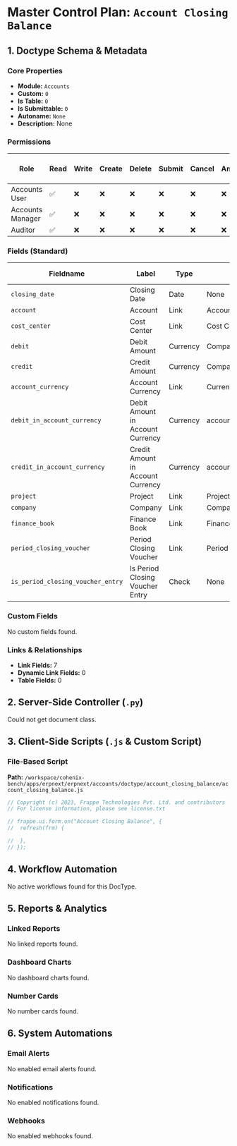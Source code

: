 # Master Control Plan: `Account Closing Balance`

## 1. Doctype Schema & Metadata

### Core Properties
- **Module:** `Accounts`
- **Custom:** `0`
- **Is Table:** `0`
- **Is Submittable:** `0`
- **Autoname:** `None`
- **Description:** None

### Permissions
| Role | Read | Write | Create | Delete | Submit | Cancel | Amend | Report | Import | Export | Print | Email | Share | Set User Perms |
|---|---|---|---|---|---|---|---|---|---|---|---|---|---|---|
| Accounts User | ✅ | ❌ | ❌ | ❌ | ❌ | ❌ | ❌ | ✅ | ❌ | ✅ | ✅ | ✅ | ❌ | ❌ |
| Accounts Manager | ✅ | ❌ | ❌ | ❌ | ❌ | ❌ | ❌ | ✅ | ❌ | ✅ | ✅ | ✅ | ❌ | ❌ |
| Auditor | ✅ | ❌ | ❌ | ❌ | ❌ | ❌ | ❌ | ✅ | ❌ | ✅ | ❌ | ❌ | ❌ | ❌ |


### Fields (Standard)
| Fieldname | Label | Type | Options | Required | Hidden | Read Only | Default | Description |
|---|---|---|---|---|---|---|---|---|
| `closing_date` | Closing Date | Date | None |  |  |  | None | None |
| `account` | Account | Link | Account |  |  |  | None | None |
| `cost_center` | Cost Center | Link | Cost Center |  |  |  | None | None |
| `debit` | Debit Amount | Currency | Company:company:default_currency |  |  |  | None | None |
| `credit` | Credit Amount | Currency | Company:company:default_currency |  |  |  | None | None |
| `account_currency` | Account Currency | Link | Currency |  |  |  | None | None |
| `debit_in_account_currency` | Debit Amount in Account Currency | Currency | account_currency |  |  |  | None | None |
| `credit_in_account_currency` | Credit Amount in Account Currency | Currency | account_currency |  |  |  | None | None |
| `project` | Project | Link | Project |  |  |  | None | None |
| `company` | Company | Link | Company |  |  |  | None | None |
| `finance_book` | Finance Book | Link | Finance Book |  |  |  | None | None |
| `period_closing_voucher` | Period Closing Voucher | Link | Period Closing Voucher |  |  |  | None | None |
| `is_period_closing_voucher_entry` | Is Period Closing Voucher Entry | Check | None |  |  |  | 0 | None |


### Custom Fields
No custom fields found.


### Links & Relationships
- **Link Fields:** 7
- **Dynamic Link Fields:** 0
- **Table Fields:** 0

## 2. Server-Side Controller (`.py`)
Could not get document class.


## 3. Client-Side Scripts (`.js` & Custom Script)
### File-Based Script
**Path:** `/workspace/cohenix-bench/apps/erpnext/erpnext/accounts/doctype/account_closing_balance/account_closing_balance.js`
```javascript
// Copyright (c) 2023, Frappe Technologies Pvt. Ltd. and contributors
// For license information, please see license.txt

// frappe.ui.form.on("Account Closing Balance", {
// 	refresh(frm) {

// 	},
// });

```




## 4. Workflow Automation
No active workflows found for this DocType.


## 5. Reports & Analytics
### Linked Reports
No linked reports found.


### Dashboard Charts
No dashboard charts found.


### Number Cards
No number cards found.


## 6. System Automations
### Email Alerts
No enabled email alerts found.


### Notifications
No enabled notifications found.


### Webhooks
No enabled webhooks found.

